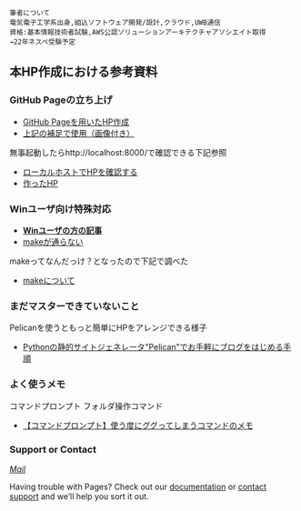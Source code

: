 
```
筆者について
電気電子工学系出身,組込ソフトウェア開発/設計,クラウド,UWB通信
資格:基本情報技術者試験,AWS公認ソリューションアーキテクチャアソシエイト取得
→22年ネスペ受験予定
```

## 本HP作成における参考資料
### GitHub Pageの立ち上げ
- [GitHub Pageを用いたHP作成](https://netchira.github.io/blog/githubpages/GettingStarted.html)
- [上記の補足で使用（画像付き）](https://iwb.jp/github-pages-how-to-create/)

無事起動したらhttp://localhost:8000/で確認できる下記参照
- [ローカルホストでHPを確認する](https://qiita.com/higuma/items/b23ca9d96dac49999ab9)
- [作ったHP](https://github.com/kissshot-skup/webpage.git)

### Winユーザ向け特殊対応
- [**Winユーザの方の記事**](https://qiita.com/ogrew/items/ecef0a4700d5bd4d875d)
- [makeが通らない](https://www.ainoniwa.net/pelican/wp/1072.html)

makeってなんだっけ？となったので下記で調べた
- [makeについて](https://qiita.com/hotoku/items/6e50c9f8864e98468ac7)

### まだマスターできていないこと
Pelicanを使うともっと簡単にHPをアレンジできる様子
- [Pythonの静的サイトジェネレータ"Pelican"でお手軽にブログをはじめる手順](https://jpdebug.com/p/2538708)

### よく使うメモ
コマンドプロンプト フォルダ操作コマンド
- [【コマンドプロンプト】使う度にググってしまうコマンドのメモ](http://mosinoma.cocolog-nifty.com/blog/2010/08/post-da45.html)


### Support or Contact

[_Mail_](yokoi1107lencois@gmail.com)

Having trouble with Pages? Check out our [documentation](https://docs.github.com/categories/github-pages-basics/) or [contact support](https://support.github.com/contact) and we’ll help you sort it out.
